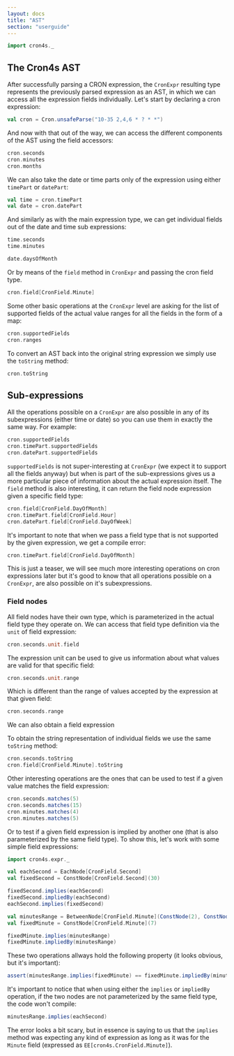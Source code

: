 ```yaml
---
layout: docs
title: "AST"
section: "userguide"
---
```


```scala mdoc:invisible
import cron4s._
```

## The Cron4s AST

After successfully parsing a CRON expression, the `CronExpr` resulting type represents the previously
parsed expression as an AST, in which we can access all the expression fields individually. Let's start by declaring a cron expression:

```scala mdoc
val cron = Cron.unsafeParse("10-35 2,4,6 * ? * *")
```

And now with that out of the way, we can access the different components of the AST using the field accessors:

```scala mdoc
cron.seconds
cron.minutes
cron.months
```

We can also take the date or time parts only of the expression using either `timePart` or `datePart`:

```scala mdoc
val time = cron.timePart
val date = cron.datePart
```

And similarly as with the main expression type, we can get individual fields out of the
date and time sub expressions:
 
```scala mdoc
time.seconds
time.minutes

date.daysOfMonth
```

Or by means of the `field` method in `CronExpr` and passing the cron field type.
   
```scala mdoc
cron.field[CronField.Minute]
```

Some other basic operations at the `CronExpr` level are asking for the list of supported fields of the
actual value ranges for all the fields in the form of a map:

```scala mdoc
cron.supportedFields
cron.ranges
```

To convert an AST back into the original string expression we simply use the `toString` method:

```scala mdoc
cron.toString
```

## Sub-expressions

All the operations possible on a `CronExpr` are also possible in any of its subexpressions (either time or date) so
you can use them in exactly the same way. For example:

```scala mdoc
cron.supportedFields
cron.timePart.supportedFields
cron.datePart.supportedFields
```

`supportedFields` is not super-interesting at `CronExpr` (we expect it to support all the fields anyway) but when
is part of the sub-expressions gives us a more particular piece of information about the actual expression itself. The
`field` method is also interesting, it can return the field node expression given a specific field type:

```scala mdoc
cron.field[CronField.DayOfMonth]
cron.timePart.field[CronField.Hour]
cron.datePart.field[CronField.DayOfWeek]
```

It's important to note that when we pass a field type that is not supported by the given expression, we get a compile
 error:

```scala mdoc:fail
cron.timePart.field[CronField.DayOfMonth]
```

This is just a teaser, we will see much more interesting operations on cron expressions later but it's good to know
that all operations possible on a `CronExpr`, are also possible on it's subexpressions.

### Field nodes

All field nodes have their own type, which is parameterized in the actual field type they operate on. We can
access that field type definition via the `unit` of field expression:

```scala mdoc
cron.seconds.unit.field
```

The expression unit can be used to give us information about what values are valid for that
specific field:

```scala mdoc
cron.seconds.unit.range
```

Which is different than the range of values accepted by the expression at that given field:

```scala mdoc
cron.seconds.range
```

We can also obtain a field expression 

To obtain the string representation of individual fields we use the same `toString` method:

```scala mdoc
cron.seconds.toString
cron.field[CronField.Minute].toString
```

Other interesting operations are the ones that can be used to test if a given value matches the
field expression:

```scala mdoc
cron.seconds.matches(5)
cron.seconds.matches(15)
cron.minutes.matches(4)
cron.minutes.matches(5)
```

Or to test if a given field expression is implied by another one (that is also parameterized by
the same field type). To show this, let's work with some simple field expressions:

```scala mdoc
import cron4s.expr._

val eachSecond = EachNode[CronField.Second]
val fixedSecond = ConstNode[CronField.Second](30)

fixedSecond.implies(eachSecond)
fixedSecond.impliedBy(eachSecond)
eachSecond.implies(fixedSecond)

val minutesRange = BetweenNode[CronField.Minute](ConstNode(2), ConstNode(10))
val fixedMinute = ConstNode[CronField.Minute](7)

fixedMinute.implies(minutesRange)
fixedMinute.impliedBy(minutesRange)
```

These two operations allways hold the following property (it looks obvious, but it's important):

```scala mdoc
assert(minutesRange.implies(fixedMinute) == fixedMinute.impliedBy(minutesRange))
```

It's important to notice that when using either the `implies` or `impliedBy` operation, if the two nodes are not
parameterized by the same field type, the code won't compile:

```scala //mdoc:fail disabled because it breaks mdoc
minutesRange.implies(eachSecond)
```

The error looks a bit scary, but in essence is saying to us that the `implies` method was expecting
any kind of expression as long as it was for the `Minute` field (expressed as `EE[cron4s.CronField.Minute]`).